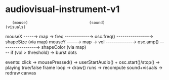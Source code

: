 # audiovisual-instrument-v1
       (mouse)                           (sound)                     (visuals)
 mouseX -----→ map → freq ------------→ osc.freq() ----------------→ shapeSize (via map)
 mouseY -----→ map → vol -------------→ osc.amp() -----------------→ shapeColor (via map)
                                   \
                                    \-- if (vol > threshold) → burst dots

 events:
   click → mousePressed() → userStartAudio() + osc.start()/stop() → playing true/false
   frame loop → draw() runs → recompute sound+visuals → redraw canvas
